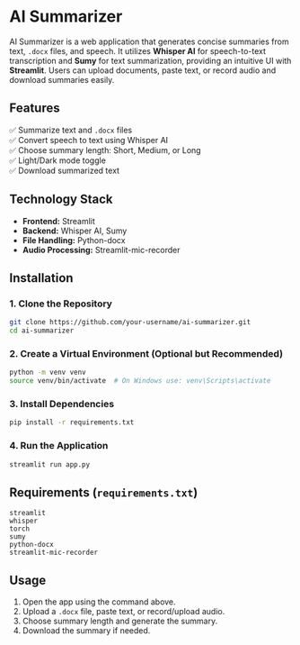 # **AI Summarizer**  

AI Summarizer is a web application that generates concise summaries from text, `.docx` files, and speech. It utilizes **Whisper AI** for speech-to-text transcription and **Sumy** for text summarization, providing an intuitive UI with **Streamlit**. Users can upload documents, paste text, or record audio and download summaries easily.  

## **Features**  
✅ Summarize text and `.docx` files  
✅ Convert speech to text using Whisper AI  
✅ Choose summary length: Short, Medium, or Long  
✅ Light/Dark mode toggle  
✅ Download summarized text  

## **Technology Stack**  
- **Frontend:** Streamlit  
- **Backend:** Whisper AI, Sumy  
- **File Handling:** Python-docx  
- **Audio Processing:** Streamlit-mic-recorder  

## **Installation**  
### **1. Clone the Repository**  
```sh
git clone https://github.com/your-username/ai-summarizer.git
cd ai-summarizer
```
### **2. Create a Virtual Environment (Optional but Recommended)**  
```sh
python -m venv venv
source venv/bin/activate  # On Windows use: venv\Scripts\activate
```
### **3. Install Dependencies**  
```sh
pip install -r requirements.txt
```
### **4. Run the Application**  
```sh
streamlit run app.py
```

## **Requirements** (`requirements.txt`)  
```
streamlit
whisper
torch
sumy
python-docx
streamlit-mic-recorder
```

## **Usage**  
1. Open the app using the command above.  
2. Upload a `.docx` file, paste text, or record/upload audio.  
3. Choose summary length and generate the summary.  
4. Download the summary if needed.  

